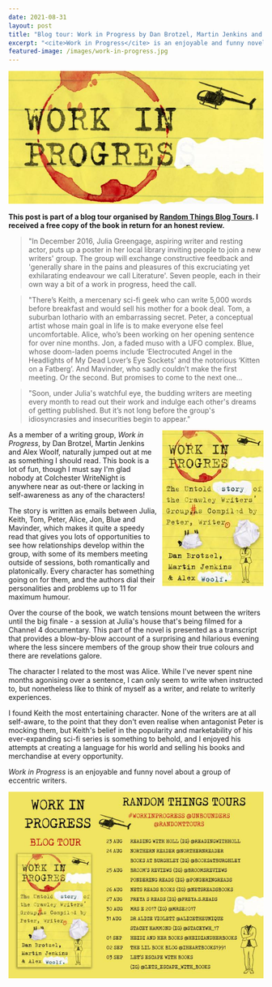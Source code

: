 ```yaml
---
date: 2021-08-31
layout: post
title: "Blog tour: Work in Progress by Dan Brotzel, Martin Jenkins and Alex Woolf"
excerpt: "<cite>Work in Progress</cite> is an enjoyable and funny novel about a group of eccentric writers."
featured-image: /images/work-in-progress.jpg
---
```


![Work in Progress](/images/work-in-progress.jpg)

**This post is part of a blog tour organised by [Random Things Blog Tours](http://randomthingsthroughmyletterbox.blogspot.com/p/services-to-publishers-authors-blog.html). I received a free copy of the book in return for an honest review.**

> "In December 2016, Julia Greengage, aspiring writer and resting actor, puts up a poster in her local library inviting people to join a new writers' group. The group will exchange constructive feedback and 'generally share in the pains and pleasures of this excruciating yet exhilarating endeavour we call Literature'. Seven people, each in their own way a bit of a work in progress, heed the call.

> "There’s Keith, a mercenary sci-fi geek who can write 5,000 words before breakfast and would sell his mother for a book deal. Tom, a suburban lothario with an embarrassing secret. Peter, a conceptual artist whose main goal in life is to make everyone else feel uncomfortable. Alice, who’s been working on her opening sentence for over nine months. Jon, a faded muso with a UFO complex. Blue, whose doom-laden poems include ‘Electrocuted Angel in the Headlights of My Dead Lover’s Eye Sockets’ and the notorious ‘Kitten on a Fatberg’. And Mavinder, who sadly couldn’t make the first meeting. Or the second. But promises to come to the next one...

> "Soon, under Julia's watchful eye, the budding writers are meeting every month to read out their work and indulge each other's dreams of getting published. But it’s not long before the group's idiosyncrasies and insecurities begin to appear."

<img src="/images/work-in-progress-200.jpg" alt="Work in Progress" style="float: right; margin-bottom: 10px; margin-left: 10px;">

As a member of a writing group, <cite>Work in Progress</cite>, by Dan Brotzel, Martin Jenkins and Alex Woolf, naturally jumped out at me as something I should read. This book is a lot of fun, though I must say I'm glad nobody at Colchester WriteNight is anywhere near as out-there or lacking in self-awareness as any of the characters!

The story is written as emails between Julia, Keith, Tom, Peter, Alice, Jon, Blue and Mavinder, which makes it quite a speedy read that gives you lots of opportunities to see how relationships develop within the group, with some of its members meeting outside of sessions, both romantically and platonically. Every character has something going on for them, and the authors dial their personalities and problems up to 11 for maximum humour.

Over the course of the book, we watch tensions mount between the writers until the big finale - a session at Julia's house that's being filmed for a Channel 4 documentary. This part of the novel is presented as a transcript that provides a blow-by-blow account of a surprising and hilarious evening where the less sincere members of the group show their true colours and there are revelations galore.

The character I related to the most was Alice. While I've never spent nine months agonising over a sentence, I can only seem to write when instructed to, but nonetheless like to think of myself as a writer, and relate to writerly experiences.

I found Keith the most entertaining character. None of the writers are at all self-aware, to the point that they don't even realise when antagonist Peter is mocking them, but Keith's belief in the popularity and marketability of his ever-expanding sci-fi series is something to behold, and I enjoyed his attempts at creating a language for his world and selling his books and merchandise at every opportunity.

<cite>Work in Progress</cite> is an enjoyable and funny novel about a group of eccentric writers.

![Work in Progress blog tour banner](/images/work-in-progress-banner.jpg)
